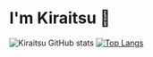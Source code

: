 # I'm Kiraitsu 👋
![Kiraitsu GitHub stats](https://github-readme-stats.vercel.app/api?username=Kir4itsu&show_icons=true&theme=material-palenight)
[![Top Langs](https://github-readme-stats.vercel.app/api/top-langs/?username=anuraghazra&theme=material-palenight)](https://github.com/anuraghazra/github-readme-stats&theme=material-palenight)





<!--
**Kir4itsu/kir4itsu** is a ✨ _special_ ✨ repository because its `README.md` (this file) appears on your GitHub profile.

Here are some ideas to get you started:

- 🔭 I’m currently working on ...
- 🌱 I’m currently learning ...
- 👯 I’m looking to collaborate on ...
- 🤔 I’m looking for help with ...
- 💬 Ask me about ...
- 📫 How to reach me: ...
- 😄 Pronouns: ...
- ⚡ Fun fact: ...
-->
